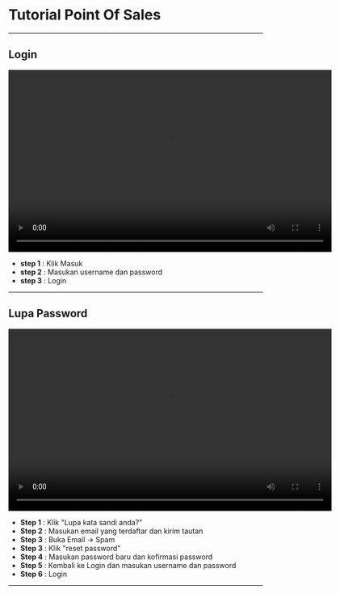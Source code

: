 # Tutorial Point Of Sales

---

## Login 
<video width="640" height="360" controls autoplay loop>
  <source src="https://pos.bland.id/uploads/product/video/1.mp4" type="video/mp4">
  Browser Anda tidak mendukung pemutaran video.
</video>


- **step 1** : Klik Masuk
- **step 2** : Masukan username dan password
- **step 3** : Login

---

## Lupa Password
<video width="640" height="360" controls autoplay loop>
  <source src="https://pos.bland.id/uploads/product/video/2.mp4" type="video/mp4">
  Browser Anda tidak mendukung pemutaran video.
</video>

- **Step 1** : Klik "Lupa kata sandi anda?"
- **Step 2** : Masukan email yang terdaftar dan kirim tautan
- **Step 3** : Buka Email -> Spam
- **Step 3** : Klik "reset password"
- **Step 4** : Masukan password baru dan kofirmasi password
- **Step 5** : Kembali ke Login dan masukan username dan password
- **Step 6** : Login

---

